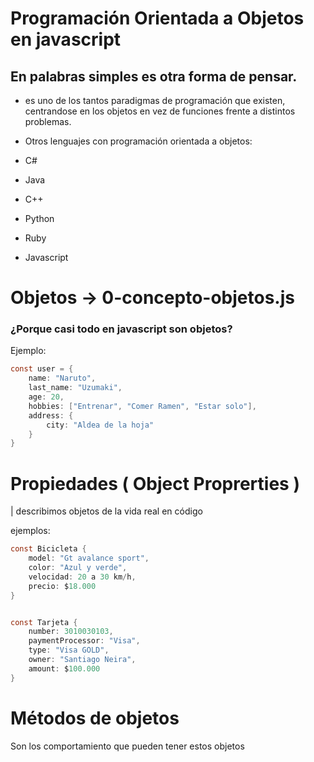 # Programación Orientada a Objetos en javascript


## En palabras simples es otra forma de pensar.
- es uno de los tantos paradigmas de programación que existen, centrandose en los objetos en vez de funciones frente a distintos problemas.


- Otros lenguajes con programación orientada a objetos:
 - C#
 - Java
 - C++
 - Python
 - Ruby
 - Javascript


# Objetos -> 0-concepto-objetos.js

### ¿Porque casi todo en javascript son objetos?

Ejemplo:

````c
const user = {
	name: "Naruto",
	last_name: "Uzumaki",
	age: 20,
	hobbies: ["Entrenar", "Comer Ramen", "Estar solo"],
	address: {
		city: "Aldea de la hoja"
	}
}

````

# Propiedades ( Object Proprerties )

| describimos objetos de la vida real en código

ejemplos:
````c
const Bicicleta { 
	model: "Gt avalance sport",
	color: "Azul y verde",
	velocidad: 20 a 30 km/h,
	precio: $18.000
}


const Tarjeta {
	number: 3010030103,
	paymentProcessor: "Visa",
	type: "Visa GOLD",
	owner: "Santiago Neira",
	amount: $100.000
}

````

# Métodos de objetos

Son los comportamiento que pueden tener estos objetos

